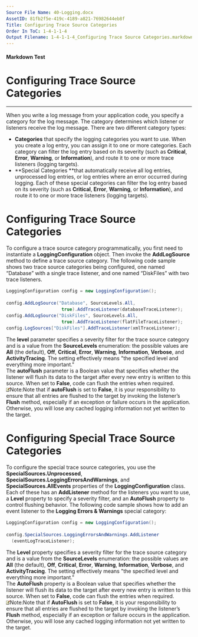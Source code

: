```yaml
---
Source File Name: 40-Logging.docx
AssetID: 81fb2f5e-419c-4189-a821-76982644eb8f
Title: Configuring Trace Source Categories
Order In ToC: 1-4-1-1-4
Output Filename: 1-4-1-1-4_Configuring Trace Source Categories.markdown
---
```


#### Markdown Test ####
# Configuring Trace Source Categories #
----------

When you write a log message from your application code, you specify a category for the log message. The category determines which listener or listeners receive the log message. There are two different category types:  
+ **Categories** that specify the logging categories you want to use. When you create a log entry, you can assign it to one or more categories. Each category can filter the log entry based on its severity (such as **Critical**, **Error**, **Warning**, or **Information**), and route it to one or more trace listeners (logging targets).
+ **Special Categories **that automatically receive all log entries, unprocessed log entries, or log entries where an error occurred during logging.  Each of these special categories can filter the log entry based on its severity (such as **Critical**, **Error**, **Warning**, or **Information**), and route it to one or more trace listeners (logging targets).

# Configuring Trace Source Categories #
To configure a trace source category programmatically, you first need to instantiate a **LoggingConfiguration** object. Then invoke the **AddLogSource** method to define a trace source category. The following code sample shows two trace source categories being configured, one named “Database” with a single trace listener, and one named “DiskFiles” with two trace listeners.  

```csharp
LoggingConfiguration config = new LoggingConfiguration();

config.AddLogSource("Database", SourceLevels.All,
                     true).AddTraceListener(databaseTraceListener);
config.AddLogSource("DiskFiles", SourceLevels.All,
                     true).AddTraceListener(flatFileTraceListener);
config.LogSources["DiskFiles"].AddTraceListener(xmlTraceListener);
```

The **level** parameter specifies a severity filter for the trace source category and is a value from the **SourceLevels** enumeration: the possible values are **All** (the default), **Off**, **Critical**, **Error**, **Warning**, **Information**, **Verbose**, and **ActivityTracing**. The setting effectively means "the specified level and everything more important."  
The **autoFlush** parameter is a Boolean value that specifies whether the listener will flush its data to the target after every new entry is written to this source. When set to **False**, code can flush the entries when required.   
![](images/note.gif)Note:Note that if **autoFlush** is set to **False**, it is your responsibility to ensure that all entries are flushed to the target by invoking the listener’s **Flush** method, especially if an exception or failure occurs in the application. Otherwise, you will lose any cached logging information not yet written to the target.
# Configuring Special Trace Source Categories #
To configure the special trace source categories, you use the **SpecialSources.Unprocessed**, **SpecialSources.LoggingErrorsAndWarnings**, and **SpecialSources.AllEvents** properties of the **LoggingConfiguration** class. Each of these has an **AddListener** method for the listeners you want to use, a **Level** property to specify a severity filter, and an **AutoFlush** property to control flushing behavior. The following code sample shows how to add an event listener to the **Logging Errors &amp; Warnings** special category:  

```csharp
LoggingConfiguration config = new LoggingConfiguration();

config.SpecialSources.LoggingErrorsAndWarnings.AddListener
  (eventLogTraceListener);
```

The **Level** property specifies a severity filter for the trace source category and is a value from the **SourceLevels** enumeration: the possible values are **All** (the default), **Off**, **Critical**, **Error**, **Warning**, **Information**, **Verbose**, and **ActivityTracing**. The setting effectively means "the specified level and everything more important."  
The **AutoFlush** property is a Boolean value that specifies whether the listener will flush its data to the target after every new entry is written to this source. When set to **False**, code can flush the entries when required.   
![](images/note.gif)Note:Note that if **AutoFlush** is set to **False**, it is your responsibility to ensure that all entries are flushed to the target by invoking the listener’s **Flush** method, especially if an exception or failure occurs in the application. Otherwise, you will lose any cached logging information not yet written to the target.
